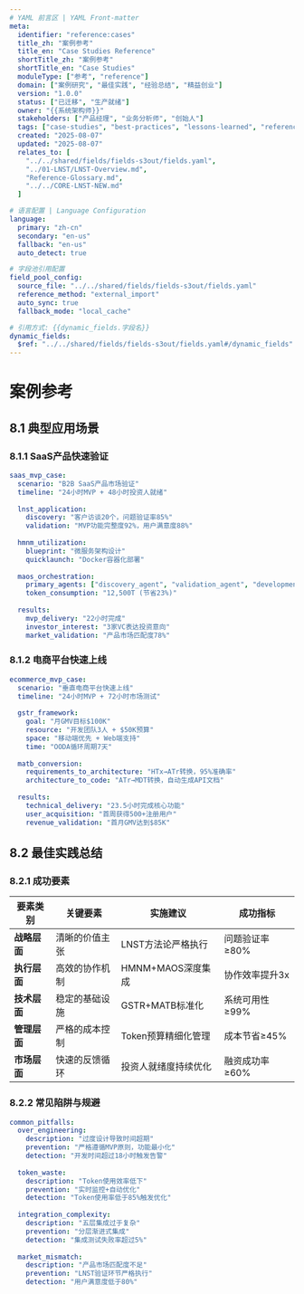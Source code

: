 ```yaml
---
# YAML 前言区 | YAML Front-matter
meta:
  identifier: "reference:cases"
  title_zh: "案例参考"
  title_en: "Case Studies Reference"
  shortTitle_zh: "案例参考"
  shortTitle_en: "Case Studies"
  moduleType: ["参考", "reference"]
  domain: ["案例研究", "最佳实践", "经验总结", "精益创业"]
  version: "1.0.0"
  status: ["已迁移", "生产就绪"]
  owner: "{{系统架构师}}"
  stakeholders: ["产品经理", "业务分析师", "创始人"]
  tags: ["case-studies", "best-practices", "lessons-learned", "reference"]
  created: "2025-08-07"
  updated: "2025-08-07"
  relates_to: [
    "../../shared/fields/fields-s3out/fields.yaml",
    "../01-LNST/LNST-Overview.md",
    "Reference-Glossary.md",
    "../../CORE-LNST-NEW.md"
  ]

# 语言配置 | Language Configuration
language:
  primary: "zh-cn"
  secondary: "en-us"
  fallback: "en-us"
  auto_detect: true

# 字段池引用配置
field_pool_config:
  source_file: "../../shared/fields/fields-s3out/fields.yaml"
  reference_method: "external_import"
  auto_sync: true
  fallback_mode: "local_cache"

# 引用方式: {{dynamic_fields.字段名}}
dynamic_fields:
  $ref: "../../shared/fields/fields-s3out/fields.yaml#/dynamic_fields"
---
```


# 案例参考

## 8.1 典型应用场景

### 8.1.1 SaaS产品快速验证
```yaml
saas_mvp_case:
  scenario: "B2B SaaS产品市场验证"
  timeline: "24小时MVP + 48小时投资人就绪"
  
  lnst_application:
    discovery: "客户访谈20个，问题验证率85%"
    validation: "MVP功能完整度92%，用户满意度88%"
    
  hmnm_utilization:
    blueprint: "微服务架构设计"
    quicklaunch: "Docker容器化部署"
    
  maos_orchestration:
    primary_agents: ["discovery_agent", "validation_agent", "development_agent"]
    token_consumption: "12,500T (节省23%)"
    
  results:
    mvp_delivery: "22小时完成"
    investor_interest: "3家VC表达投资意向"
    market_validation: "产品市场匹配度78%"
```

### 8.1.2 电商平台快速上线
```yaml
ecommerce_mvp_case:
  scenario: "垂直电商平台快速上线"
  timeline: "24小时MVP + 72小时市场测试"
  
  gstr_framework:
    goal: "月GMV目标$100K"
    resource: "开发团队3人 + $50K预算"
    space: "移动端优先 + Web端支持"
    time: "OODA循环周期7天"
    
  matb_conversion:
    requirements_to_architecture: "HTx→ATr转换，95%准确率"
    architecture_to_code: "ATr→MDT转换，自动生成API文档"
    
  results:
    technical_delivery: "23.5小时完成核心功能"
    user_acquisition: "首周获得500+注册用户"
    revenue_validation: "首月GMV达到$85K"
```

## 8.2 最佳实践总结

### 8.2.1 成功要素

| 要素类别 | 关键要素 | 实施建议 | 成功指标 |
|----------|----------|----------|----------|
| **战略层面** | 清晰的价值主张 | LNST方法论严格执行 | 问题验证率≥80% |
| **执行层面** | 高效的协作机制 | HMNM+MAOS深度集成 | 协作效率提升3x |
| **技术层面** | 稳定的基础设施 | GSTR+MATB标准化 | 系统可用性≥99% |
| **管理层面** | 严格的成本控制 | Token预算精细化管理 | 成本节省≥45% |
| **市场层面** | 快速的反馈循环 | 投资人就绪度持续优化 | 融资成功率≥60% |

### 8.2.2 常见陷阱与规避

```yaml
common_pitfalls:
  over_engineering:
    description: "过度设计导致时间超期"
    prevention: "严格遵循MVP原则，功能最小化"
    detection: "开发时间超过18小时触发告警"
    
  token_waste:
    description: "Token使用效率低下"
    prevention: "实时监控+自动优化"
    detection: "Token使用率低于85%触发优化"
    
  integration_complexity:
    description: "五层集成过于复杂"
    prevention: "分层渐进式集成"
    detection: "集成测试失败率超过5%"
    
  market_mismatch:
    description: "产品市场匹配度不足"
    prevention: "LNST验证环节严格执行"
    detection: "用户满意度低于80%"
```